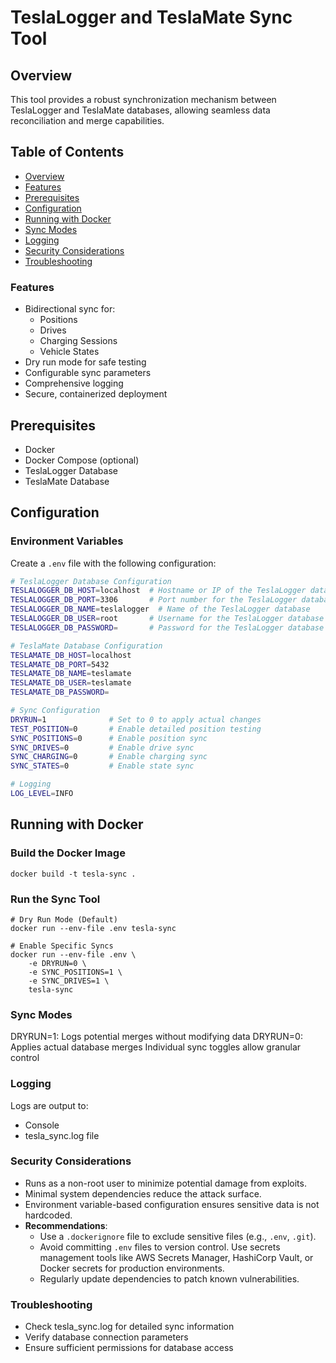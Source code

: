 # TeslaLogger and TeslaMate Sync Tool

## Overview

This tool provides a robust synchronization mechanism between TeslaLogger and TeslaMate databases, allowing seamless data reconciliation and merge capabilities.

## Table of Contents
- [Overview](#overview)
- [Features](#features)
- [Prerequisites](#prerequisites)
- [Configuration](#configuration)
- [Running with Docker](#running-with-docker)
- [Sync Modes](#sync-modes)
- [Logging](#logging)
- [Security Considerations](#security-considerations)
- [Troubleshooting](#troubleshooting)

### Features

- Bidirectional sync for:
  - Positions
  - Drives
  - Charging Sessions
  - Vehicle States
- Dry run mode for safe testing
- Configurable sync parameters
- Comprehensive logging
- Secure, containerized deployment

## Prerequisites

- Docker
- Docker Compose (optional)
- TeslaLogger Database
- TeslaMate Database

## Configuration

### Environment Variables

Create a `.env` file with the following configuration:

```bash
# TeslaLogger Database Configuration
TESLALOGGER_DB_HOST=localhost  # Hostname or IP of the TeslaLogger database
TESLALOGGER_DB_PORT=3306       # Port number for the TeslaLogger database
TESLALOGGER_DB_NAME=teslalogger  # Name of the TeslaLogger database
TESLALOGGER_DB_USER=root       # Username for the TeslaLogger database
TESLALOGGER_DB_PASSWORD=       # Password for the TeslaLogger database

# TeslaMate Database Configuration
TESLAMATE_DB_HOST=localhost
TESLAMATE_DB_PORT=5432
TESLAMATE_DB_NAME=teslamate
TESLAMATE_DB_USER=teslamate
TESLAMATE_DB_PASSWORD=

# Sync Configuration
DRYRUN=1              # Set to 0 to apply actual changes
TEST_POSITION=0       # Enable detailed position testing
SYNC_POSITIONS=0      # Enable position sync
SYNC_DRIVES=0         # Enable drive sync
SYNC_CHARGING=0       # Enable charging sync
SYNC_STATES=0         # Enable state sync

# Logging
LOG_LEVEL=INFO
```

## Running with Docker
### Build the Docker Image
```docker build -t tesla-sync .```

### Run the Sync Tool

```
# Dry Run Mode (Default)
docker run --env-file .env tesla-sync

# Enable Specific Syncs
docker run --env-file .env \
    -e DRYRUN=0 \
    -e SYNC_POSITIONS=1 \
    -e SYNC_DRIVES=1 \
    tesla-sync
```

### Sync Modes
DRYRUN=1: Logs potential merges without modifying data
DRYRUN=0: Applies actual database merges
Individual sync toggles allow granular control

### Logging
Logs are output to:

   * Console
   * tesla_sync.log file

### Security Considerations
   * Runs as a non-root user to minimize potential damage from exploits.
   * Minimal system dependencies reduce the attack surface.
   * Environment variable-based configuration ensures sensitive data is not hardcoded.
   * **Recommendations**:
     - Use a `.dockerignore` file to exclude sensitive files (e.g., `.env`, `.git`).
     - Avoid committing `.env` files to version control. Use secrets management tools like AWS Secrets Manager, HashiCorp Vault, or Docker secrets for production environments.
     - Regularly update dependencies to patch known vulnerabilities.

### Troubleshooting
   * Check tesla_sync.log for detailed sync information
   * Verify database connection parameters
   * Ensure sufficient permissions for database access